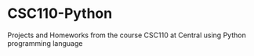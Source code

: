 # CSC110-Python
Projects and Homeworks from the course CSC110 at Central using Python programming language
